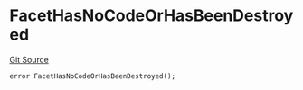 # FacetHasNoCodeOrHasBeenDestroyed
[Git Source](https://github.com/thrackle-io/forte-rules-engine/blob/93dbcb0957f5052559ba2373cb0af1eb95185e37/src/protocol/economic/ruleProcessor/RuleProcessorDiamond.sol)


```solidity
error FacetHasNoCodeOrHasBeenDestroyed();
```

